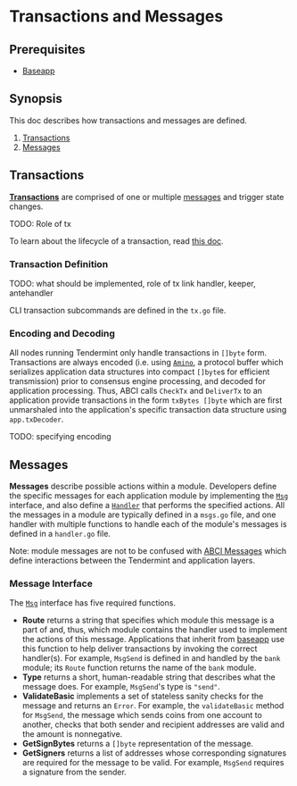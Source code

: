 # Transactions and Messages

## Prerequisites

* [Baseapp](./baseapp.md)

## Synopsis

This doc describes how transactions and messages are defined. 
1. [Transactions](#transactions)
2. [Messages](#messages)

## Transactions

[**Transactions**](https://github.com/cosmos/cosmos-sdk/blob/97d10210beb55ad4bd6722f7186a80bf7cb140e2/types/tx_msg.go#L36-L43) are comprised of one or multiple [messages](#messages) and trigger state changes. 

TODO: Role of tx

To learn about the lifecycle of a transaction, read [this doc](./tx-lifecycle.md).

### Transaction Definition

TODO: what should be implemented, role of tx
link handler, keeper, antehandler

CLI transaction subcommands are defined in the `tx.go` file. 

### Encoding and Decoding

All nodes running Tendermint only handle transactions in `[]byte` form. Transactions are always encoded (i.e. using [`Amino`](./amino.md), a protocol buffer which serializes application data structures into compact `[]byte`s for efficient transmission) prior to consensus engine processing, and decoded for application processing. Thus, ABCI calls `CheckTx` and `DeliverTx` to an application provide transactions in the form `txBytes []byte` which are first unmarshaled into the application's specific transaction data structure using `app.txDecoder`. 

TODO: specifying encoding

## Messages

**Messages** describe possible actions within a module. Developers define the specific messages for each application module by implementing the [`Msg`](https://github.com/cosmos/cosmos-sdk/blob/97d10210beb55ad4bd6722f7186a80bf7cb140e2/types/tx_msg.go#L10-L31) interface, and also define a [`Handler`](./handlers.md) that performs the specified actions. All the messages in a module are typically defined in a `msgs.go` file, and one handler with multiple functions to handle each of the module's messages is defined in a `handler.go` file.

Note: module messages are not to be confused with [ABCI Messages](https://tendermint.com/docs/spec/abci/abci.html#messages) which define interactions between the Tendermint and application layers.

### Message Interface

The [`Msg`](https://github.com/cosmos/cosmos-sdk/blob/97d10210beb55ad4bd6722f7186a80bf7cb140e2/types/tx_msg.go#L10-L31) interface has five required functions.

* **Route** returns a string that specifies which module this message is a part of and, thus, which module contains the handler used to implement the actions of this message. Applications that inherit from [baseapp](./baseapp.md) use this function to help deliver transactions by invoking the correct handler(s). For example, `MsgSend` is defined in and handled by the `bank` module; its `Route` function returns the name of the `bank` module.
* **Type** returns a short, human-readable string that describes what the message does. For example, `MsgSend`'s type is `"send"`. 
* **ValidateBasic** implements a set of stateless sanity checks for the message and returns an `Error`. For example, the `validateBasic` method for `MsgSend`, the message which sends coins from one account to another, checks that both sender and recipient addresses are valid and the amount is nonnegative. 
* **GetSignBytes** returns a `[]byte` representation of the message. 
* **GetSigners** returns a list of addresses whose corresponding signatures are required for the message to be valid. For example, `MsgSend` requires a signature from the sender.

